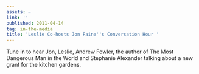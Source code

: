 ```yaml
---
assets: ~
link: ''
published: 2011-04-14
tag: in-the-media
title: 'Leslie Co-hosts Jon Faine''s Conversation Hour '
---
```

Tune in to hear Jon, Leslie, Andrew Fowler, the author of The Most Dangerous Man in the World and Stephanie Alexander talking about a new grant for the kitchen gardens. 